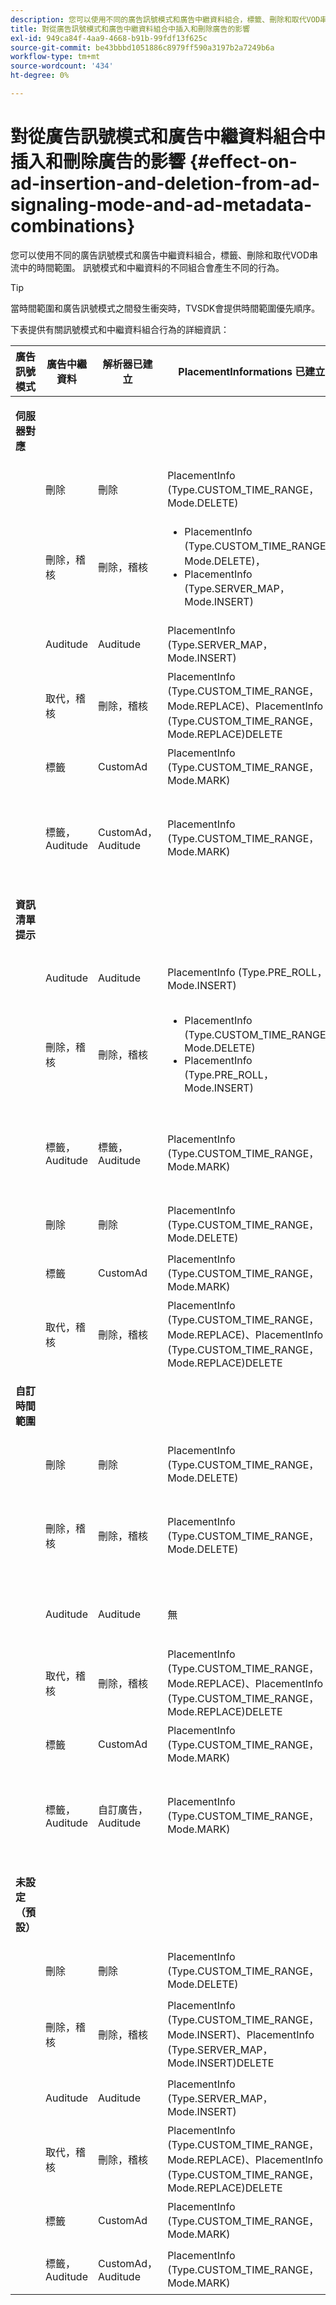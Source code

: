 ```yaml
---
description: 您可以使用不同的廣告訊號模式和廣告中繼資料組合，標籤、刪除和取代VOD串流中的時間範圍。 訊號模式和中繼資料的不同組合會產生不同的行為。
title: 對從廣告訊號模式和廣告中繼資料組合中插入和刪除廣告的影響
exl-id: 949ca84f-4aa9-4668-b91b-99fdf13f625c
source-git-commit: be43bbbd1051886c8979ff590a3197b2a7249b6a
workflow-type: tm+mt
source-wordcount: '434'
ht-degree: 0%

---
```


# 對從廣告訊號模式和廣告中繼資料組合中插入和刪除廣告的影響 {#effect-on-ad-insertion-and-deletion-from-ad-signaling-mode-and-ad-metadata-combinations}

您可以使用不同的廣告訊號模式和廣告中繼資料組合，標籤、刪除和取代VOD串流中的時間範圍。 訊號模式和中繼資料的不同組合會產生不同的行為。

>[!TIP]
>
>當時間範圍和廣告訊號模式之間發生衝突時，TVSDK會提供時間範圍優先順序。

下表提供有關訊號模式和中繼資料組合行為的詳細資訊：

<table id="table_6044AA1ACFA244FA814EA2D0766C6D12"> 
 <thead> 
  <tr> 
   <th class="entry"> 廣告訊號模式 </th> 
   <th class="entry"> 廣告中繼資料 </th> 
   <th class="entry"> 解析器已建立 </th> 
   <th class="entry"><span class="codeph"> PlacementInformations</span> 已建立 </th> 
   <th class="entry"> 產生的行為 </th> 
  </tr> 
 </thead>
 <tbody> 
  <tr> 
   <td colname="1"> <p><b>伺服器對應</b> </p> </td> 
   <td colname="2"> </td> 
   <td colname="3"> </td> 
   <td colname="4"> </td> 
   <td colname="5"> </td> 
  </tr> 
  <tr> 
   <td> </td> 
   <td> 刪除 </td> 
   <td> 刪除 </td> 
   <td><span class="codeph"> PlacementInfo (Type.CUSTOM_TIME_RANGE， Mode.DELETE)</span> </td> 
   <td> 已刪除範圍 </td> 
  </tr> 
  <tr> 
   <td></td> 
   <td> 刪除，稽核 </td> 
   <td> 刪除，稽核 </td> 
   <td> 
    <ul id="ul_E0A2F885E93B4D23A486C37B305E17D8"> 
     <li id="li_D977B398D3904A44AFEC4B05AB0E3340"><span class="codeph"> PlacementInfo (Type.CUSTOM_TIME_RANGE， Mode.DELETE)， </span> </li> 
     <li id="li_439886CB38AA46239C2E40352443888A"><span class="codeph"> PlacementInfo (Type.SERVER_MAP， Mode.INSERT)</span> </li> 
    </ul> </td> 
   <td> 刪除範圍，插入廣告 </td> 
  </tr> 
  <tr> 
   <td></td> 
   <td> Auditude </td> 
   <td> Auditude </td> 
   <td><span class="codeph"> PlacementInfo (Type.SERVER_MAP， Mode.INSERT)</span> </td> 
   <td> 廣告已插入 </td> 
  </tr> 
  <tr> 
   <td></td> 
   <td> 取代，稽核 </td> 
   <td> 刪除，稽核 </td> 
   <td><span class="codeph"> PlacementInfo (Type.CUSTOM_TIME_RANGE， Mode.REPLACE)、PlacementInfo (Type.CUSTOM_TIME_RANGE， Mode.REPLACE)DELETE</span> </td> 
   <td> 範圍已取代 </td> 
  </tr> 
  <tr> 
   <td></td> 
   <td> 標籤 </td> 
   <td> CustomAd </td> 
   <td><span class="codeph"> PlacementInfo (Type.CUSTOM_TIME_RANGE， Mode.MARK)</span> </td> 
   <td> 標示的範圍 </td> 
  </tr> 
  <tr> 
   <td></td> 
   <td> 標籤，Auditude </td> 
   <td> CustomAd， Auditude </td> 
   <td><span class="codeph"> PlacementInfo (Type.CUSTOM_TIME_RANGE， Mode.MARK)</span> </td> 
   <td> 已標籤範圍，未插入廣告 </td> 
  </tr> 
  <tr> 
   <td colname="1"> <p><b>資訊清單提示</b> </p> </td> 
   <td colname="2"> </td> 
   <td colname="3"> </td> 
   <td colname="4"> </td> 
   <td colname="5"> </td> 
  </tr> 
  <tr> 
   <td></td> 
   <td> Auditude </td> 
   <td> Auditude </td> 
   <td><span class="codeph"> PlacementInfo (Type.PRE_ROLL， Mode.INSERT)</span> </td> 
   <td> 廣告已插入 </td> 
  </tr> 
  <tr> 
   <td></td> 
   <td> 刪除，稽核 </td> 
   <td> 刪除，稽核 </td> 
   <td> 
    <ul id="ul_2DD298538E9344B9BAB882485BB57747"> 
     <li id="li_F39A69EFA7ED45C18978A2C462AF7641"><span class="codeph"> PlacementInfo (Type.CUSTOM_TIME_RANGE， Mode.DELETE)</span> </li> 
     <li id="li_8CCDA3B1C63F4BC396F28F443D8C42F8"><span class="codeph"> PlacementInfo (Type.PRE_ROLL， Mode.INSERT)</span> </li> 
    </ul> </td> 
   <td> 刪除範圍，插入廣告 </td> 
  </tr> 
  <tr> 
   <td></td> 
   <td> 標籤，Auditude </td> 
   <td> 標籤，Auditude </td> 
   <td><span class="codeph"> PlacementInfo (Type.CUSTOM_TIME_RANGE， Mode.MARK)</span> </td> 
   <td> 已標籤範圍，未插入廣告 </td> 
  </tr> 
  <tr> 
   <td></td> 
   <td> 刪除 </td> 
   <td> 刪除 </td> 
   <td><span class="codeph"> PlacementInfo (Type.CUSTOM_TIME_RANGE， Mode.DELETE)</span> </td> 
   <td> 已刪除範圍 </td> 
  </tr> 
  <tr> 
   <td></td> 
   <td> 標籤 </td> 
   <td> CustomAd </td> 
   <td><span class="codeph"> PlacementInfo (Type.CUSTOM_TIME_RANGE， Mode.MARK)</span> </td> 
   <td> 標示的範圍 </td> 
  </tr> 
  <tr> 
   <td></td> 
   <td> 取代，稽核 </td> 
   <td> 刪除，稽核 </td> 
   <td><span class="codeph"> PlacementInfo (Type.CUSTOM_TIME_RANGE， Mode.REPLACE)、PlacementInfo (Type.CUSTOM_TIME_RANGE， Mode.REPLACE)DELETE</span> </td> 
   <td> 範圍已取代 </td> 
  </tr> 
  <tr> 
   <td colname="1"> <p><b>自訂時間範圍</b> </p> </td> 
   <td colname="2"> </td> 
   <td colname="3"> </td> 
   <td colname="4"> </td> 
   <td colname="5"> </td> 
  </tr> 
  <tr> 
   <td></td> 
   <td> 刪除 </td> 
   <td> 刪除 </td> 
   <td><span class="codeph"> PlacementInfo (Type.CUSTOM_TIME_RANGE， Mode.DELETE)</span> </td> 
   <td> 已刪除範圍 </td> 
  </tr> 
  <tr> 
   <td></td> 
   <td> 刪除，稽核 </td> 
   <td> 刪除，稽核 </td> 
   <td><span class="codeph"> PlacementInfo (Type.CUSTOM_TIME_RANGE， Mode.DELETE)</span> </td> 
   <td> 範圍已刪除，未插入廣告 </td> 
  </tr> 
  <tr> 
   <td></td> 
   <td> Auditude </td> 
   <td> Auditude </td> 
   <td> 無 </td> 
   <td> 未插入任何廣告 </td> 
  </tr> 
  <tr> 
   <td></td> 
   <td> 取代，稽核 </td> 
   <td> 刪除，稽核 </td> 
   <td><span class="codeph"> PlacementInfo (Type.CUSTOM_TIME_RANGE， Mode.REPLACE)、PlacementInfo (Type.CUSTOM_TIME_RANGE， Mode.REPLACE)DELETE</span> </td> 
   <td> 範圍已取代為廣告 </td> 
  </tr> 
  <tr> 
   <td></td> 
   <td> 標籤 </td> 
   <td> CustomAd </td> 
   <td><span class="codeph"> PlacementInfo (Type.CUSTOM_TIME_RANGE， Mode.MARK)</span> </td> 
   <td> 標示的範圍 </td> 
  </tr> 
  <tr> 
   <td></td> 
   <td> 標籤，Auditude </td> 
   <td> 自訂廣告，Auditude </td> 
   <td><span class="codeph"> PlacementInfo (Type.CUSTOM_TIME_RANGE， Mode.MARK)</span> </td> 
   <td> 已標籤範圍，未插入廣告 </td> 
  </tr> 
  <tr> 
   <td colname="1"> <p><b>未設定（預設）</b> </p> </td> 
   <td colname="2"> </td> 
   <td colname="3"> </td> 
   <td colname="4"> </td> 
   <td colname="5"> </td> 
  </tr> 
  <tr> 
   <td></td> 
   <td> 刪除 </td> 
   <td> 刪除 </td> 
   <td><span class="codeph"> PlacementInfo (Type.CUSTOM_TIME_RANGE， Mode.DELETE)</span> </td> 
   <td> 已刪除範圍 </td> 
  </tr> 
  <tr> 
   <td></td> 
   <td> 刪除，稽核 </td> 
   <td> 刪除，稽核 </td> 
   <td><span class="codeph"> PlacementInfo (Type.CUSTOM_TIME_RANGE， Mode.INSERT)、PlacementInfo (Type.SERVER_MAP， Mode.INSERT)DELETE</span> </td> 
   <td> 刪除範圍，插入廣告 </td> 
  </tr> 
  <tr> 
   <td></td> 
   <td> Auditude </td> 
   <td> Auditude </td> 
   <td><span class="codeph"> PlacementInfo (Type.SERVER_MAP， Mode.INSERT)</span> </td> 
   <td> 廣告已插入 </td> 
  </tr> 
  <tr> 
   <td></td> 
   <td> 取代，稽核 </td> 
   <td> 刪除，稽核 </td> 
   <td><span class="codeph"> PlacementInfo (Type.CUSTOM_TIME_RANGE， Mode.REPLACE)、PlacementInfo (Type.CUSTOM_TIME_RANGE， Mode.REPLACE)DELETE</span> </td> 
   <td> 範圍已取代為廣告 </td> 
  </tr> 
  <tr> 
   <td></td> 
   <td> 標籤 </td> 
   <td> CustomAd </td> 
   <td><span class="codeph"> PlacementInfo (Type.CUSTOM_TIME_RANGE， Mode.MARK)</span> </td> 
   <td> 標示的範圍 </td> 
  </tr> 
  <tr> 
   <td></td> 
   <td> 標籤，Auditude </td> 
   <td> CustomAd， Auditude </td> 
   <td><span class="codeph"> PlacementInfo (Type.CUSTOM_TIME_RANGE， Mode.MARK)</span> </td> 
   <td> 標示的範圍 </td> 
  </tr> 
 </tbody> 
</table>
